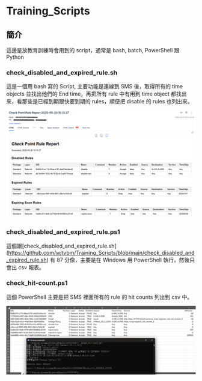 # Training_Scripts
## 簡介
這邊是放教育訓練時會用到的 script，通常是 bash, batch, PowerShell 跟 Python

### check_disabled_and_expired_rule.sh 
這是一個用 bash 寫的 Script, 主要功能是連線到 SMS 後，取得所有的 time objects 並找出他們的 End time，再把所有 rule 中有用到 time object 都找出來，看那些是已經到期跟快要到期的 rules，順便把 disable 的 rules 也列出來。

![check_disabled_and_expired_rule.sh](/img/check_disabled_and_expired_rule.sh-1.png "Sample Report")

### check_disabled_and_expired_rule.ps1
這個跟[check_disabled_and_expired_rule.sh] (https://github.com/wjtvbm/Training_Scripts/blob/main/check_disabled_and_expired_rule.sh) 有 87 分像，主要是在 Windows 用 PowerShell 執行，然後只會出 csv 報表。

### check_hit-count.ps1
這個 PowerShell 主要是把 SMS 裡面所有的 rule 的 hit counts 列出到 csv 中。

![check_hit-count.ps1](/img/check_hit-count.ps1-1.jpg "Sample csv")
